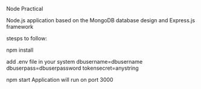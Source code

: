 Node Practical

Node.js application based on the MongoDB database design and Express.js framework


stesps to follow:

npm install

add .env file in your system
dbusername=dbusername
dbuserpass=dbuserpassword
tokensecret=anystring

npm start
Application will run on port 3000
